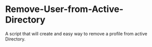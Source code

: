 # Remove-User-from-Active-Directory
A script that will create and easy way to remove a profile from active Directory.
